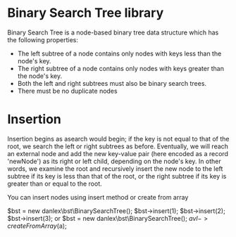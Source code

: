 Binary Search Tree library
===
Binary Search Tree is a node-based binary tree data structure which has the following properties:
* The left subtree of a node contains only nodes with keys less than the node's key.
* The right subtree of a node contains only nodes with keys greater than the node's key.
* Both the left and right subtrees must also be binary search trees.
* There must be no duplicate nodes

Insertion
===
Insertion begins as asearch would begin; if the key is not equal to that of the root, we search the left or right subtrees as before. Eventually, we will reach an external node and add the new key-value pair (here encoded as a record 'newNode') as its right or left child, depending on the node's key. In other words, we examine the root and recursively insert the new node to the left subtree if its key is less than that of the root, or the right subtree if its key is greater than or equal to the root.

You can insert nodes using insert method or create from array

$bst = new danlex\bst\BinarySearchTree();
$bst->insert(1);
$bst->insert(2);
$bst->insert(3);
or
$bst = new danlex\bst\BinarySearchTree();
$avl->createFromArray($a);
